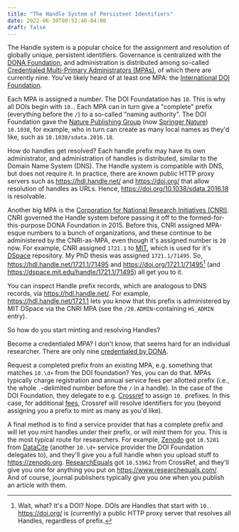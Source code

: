 ```yaml
---
title: "The Handle System of Persistent Identifiers"
date: 2022-06-30T08:52:40-04:00
draft: false
---
```


The Handle system is a popular choice for the assignment and resolution of globally unique,
persistent identifiers. Governance is centralized with the [DONA Foundation](https://www.dona.net/),
and administration is distributed among so-called [Credentialed Multi-Primary Administrators
(MPAs)](https://www.dona.net/mpas), of which there are currently nine. You've likely heard of at
least one MPA: the [International DOI Foundation](https://www.doi.org/).

Each MPA is assigned a number. The DOI Foundatation has `10`. This is why all DOIs begin with `10.`.
Each MPA can in turn give a "complete" prefix (everything before the `/`) to a so-called "naming
authority". The DOI Foundation gave the [Nature Publishing Group](https://www.nature.com/) (now
[Springer Nature](https://www.springernature.com/)) `10.1038`, for example, who in turn can create
as many local names as they'd like, such as `10.1038/sdata.2016.18`.

How do handles get resolved? Each handle prefix may have its own administrator, and administration
of handles is distributed, similar to the Domain Name System (DNS). The Handle system is compatible
with DNS, but does not require it. In practice, there are known public HTTP proxy servers such as
https://hdl.handle.net/ and https://doi.org/ that allow resolution of handles as URLs. Hence,
https://doi.org/10.1038/sdata.2016.18 is resolvable.

Another big MPA is the [Corporation for National Research Initiatives (CNRI)](https://cnri.net/).
CNRI governed the Handle system before passing it off to the formed-for-this-purpose DONA Foundation
in 2015. Before this, CNRI assigned MPA-esque numbers to a bunch of organizations, and these
continue to be administered by the CNRI-as-MPA, even though it's assigned number is `20` now. For
example, CNRI assigned `1721.1` to [MIT](https://web.mit.edu/), which is used for it's
[DSpace](https://dspace.mit.edu/) repository. My PhD thesis was assigned `1721.1/71495`. So,
<https://hdl.handle.net/1721.1/71495> and  <https://doi.org/1721.1/71495>[^1] (and
<https://dspace.mit.edu/handle/1721.1/71495>) all get you to it.

You can inspect Handle prefix records, which are analogous to DNS records, via
<https://hdl.handle.net/>. For example, <https://hdl.handle.net/1721.1> lets you know that this
prefix is administered by MIT DSpace via the CNRI MPA (see the `/20.ADMIN`-containing `HS_ADMIN`
entry).

So how do you start minting and resolving Handles?

Become a credentialed MPA? I don't know, that seems hard for an individual researcher. There are
only nine [credentialed by DONA](https://www.dona.net/mpas).

Request a completed prefix from an existing MPA, e.g. something that matches `10.\d+` from the DOI
foundation? Yes, you can do that. MPAs typically charge registration and annual service fees per
allotted prefix (i.e., the whole `.`-delimited number before the `/` in a handle). In the case of
the DOI Foundation, they delegate to e.g. [Crossref](https://www.crossref.org/) to assign `10.`
prefixes. In this case, for additional [fees](https://www.crossref.org/fees/), Crossref will resolve
identifiers for you (beyond assigning you a prefix to mint as many as you'd like).

A final method is to find a service provider that has a complete prefix and will let you mint
handles under their prefix, or will mint them for you. This is the most typical route for
researchers. For example, [Zenodo](https://zenodo.org) got `10.5281` from
[DataCite](https://datacite.org/) (another `10.\d+` service provider the DOI Foundation delegates
to), and they'll give you a full handle when you upload stuff to <https://zenodo.org>.
[ResearchEquals](https://www.researchequals.com) got `10.53962` from CrossRef, and they'll give you
one for anything you put on <https://www.researchequals.com/>. And of course, journal publishers
typically give you one when you publish an article with them.

[^1]: Wait, what? It's a DOI? Nope. DOIs are Handles that start with `10.`. https://doi.org/ is
(currently) a public HTTP proxy server that resolves all Handles, regardless of prefix.